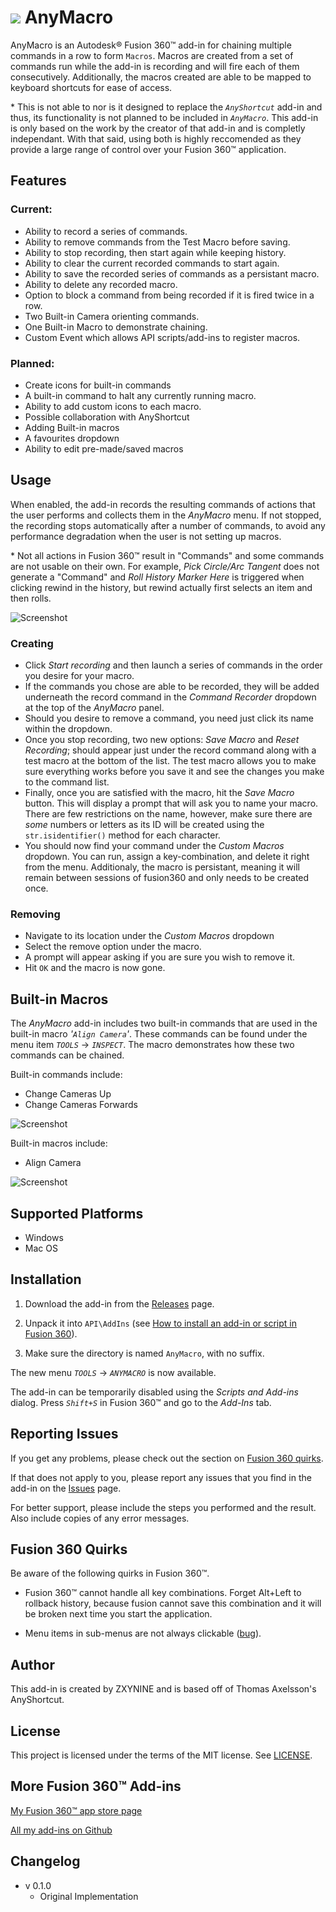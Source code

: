 # ![](resources/AnyMacroIcon/AnyMacroIcon.png) AnyMacro

AnyMacro is an Autodesk® Fusion 360™ add-in for chaining multiple commands in a row to form `Macros`. Macros are created from a set of commands run while the add-in is recording and will fire each of them consecutively. Additionally, the macros created are able to be mapped to keyboard shortcuts for ease of access.

\* This is not able to nor is it designed to replace the *`AnyShortcut`* add-in and thus, its functionality is not planned to be included in *`AnyMacro`*. This add-in is only based on the work by the creator of that add-in and is completly independant. With that said, using both is highly reccomended as they provide a large range of control over your Fusion 360™ application.

## Features
### Current:
* Ability to record a series of commands.
* Ability to remove commands from the Test Macro before saving.
* Ability to stop recording, then start again while keeping history.
* Ability to clear the current recorded commands to start again.
* Ability to save the recorded series of commands as a persistant macro.
* Ability to delete any recorded macro.
* Option to block a command from being recorded if it is fired twice in a row.
* Two Built-in Camera orienting commands.
* One Built-in Macro to demonstrate chaining.
* Custom Event which allows API scripts/add-ins to register macros.

### Planned:
* Create icons for built-in commands
* A built-in command to halt any currently running macro.
* Ability to add custom icons to each macro.
* Possible collaboration with AnyShortcut
* Adding Built-in macros
* A favourites dropdown
* Ability to edit pre-made/saved macros




## Usage
When enabled, the add-in records the resulting commands of actions that the user performs and collects them in the *AnyMacro* menu. If not stopped, the recording stops automatically after a number of commands, to avoid any performance degradation when the user is not setting up macros.

\* Not all actions in Fusion 360™ result in "Commands" and some commands are not usable on their own. For example, *Pick Circle/Arc Tangent* does not generate a "Command" and *Roll History Marker Here* is triggered when clicking rewind in the history, but rewind actually first selects an item and then rolls.

![Screenshot](tracking_screenshot.png)

### Creating
* Click *Start recording* and then launch a series of commands in the order you desire for your macro.
* If the commands you chose are able to be recorded, they will be added underneath the record command in the *Command Recorder* dropdown at the top of the *AnyMacro* panel.
* Should you desire to remove a command, you need just click its name within the dropdown.
* Once you stop recording, two new options: *Save Macro* and *Reset Recording*; should appear just under the record command along with a test macro at the bottom of the list. The test macro allows you to make sure everything works before you save it and see the changes you make to the command list.
* Finally, once you are satisfied with the macro, hit the *Save Macro* button. This will display a prompt that will ask you to name your macro. There are few restrictions on the name, however, make sure there are *some* numbers or letters as its ID will be created using the `str.isidentifier()` method for each character.
* You should now find your command under the *Custom Macros* dropdown. You can run, assign a key-combination, and delete it right from the menu. Additionaly, the macro is persistant, meaning it will remain between sessions of fusion360 and only needs to be created once.

### Removing
* Navigate to its location under the *Custom Macros* dropdown
* Select the remove option under the macro. 
* A prompt will appear asking if you are sure you wish to remove it.
* Hit `OK` and the macro is now gone.

## Built-in Macros
The *AnyMacro* add-in includes two built-in commands that are used in the built-in macro *'`Align Camera`'*. These commands can be found under the menu item *`TOOLS`* -> *`INSPECT`*. The macro demonstrates how these two commands can be chained.

Built-in commands include:
 * Change Cameras Up
 * Change Cameras Forwards

![Screenshot](builtin_commands_screenshot.png)

Built-in macros include:
 * Align Camera

![Screenshot](builtin_macro_screenshot.png)

## Supported Platforms
  * Windows
  * Mac OS

## Installation
1. Download the add-in from the [Releases](https://github.com/zxynine/AnyMacro/releases) page.

2. Unpack it into `API\AddIns` (see [How to install an add-in or script in Fusion 360](https://knowledge.autodesk.com/support/fusion-360/troubleshooting/caas/sfdcarticles/sfdcarticles/How-to-install-an-ADD-IN-and-Script-in-Fusion-360.html)).

3. Make sure the directory is named `AnyMacro`, with no suffix.

The new menu *`TOOLS`* -> *`ANYMACRO`* is now available.

The add-in can be temporarily disabled using the *Scripts and Add-ins* dialog. Press *`Shift+S`* in Fusion 360™ and go to the *Add-Ins* tab.

## Reporting Issues
If you get any problems, please check out the section on [Fusion 360 quirks](#fusion-360-quirks).

If that does not apply to you, please report any issues that you find in the add-in on the [Issues](https://github.com/zxynine/AnyMacro/issues) page.

For better support, please include the steps you performed and the result. Also include copies of any error messages.

## Fusion 360 Quirks
Be aware of the following quirks in Fusion 360™.

* Fusion 360™ cannot handle all key combinations. Forget Alt+Left to rollback history, because fusion cannot save this combination and it will be broken next time you start the application.

* Menu items in sub-menus are not always clickable ([bug](https://forums.autodesk.com/t5/fusion-360-api-and-scripts/api-bug-cannot-click-menu-items-in-nested-dropdown/td-p/9669144)).

## Author
This add-in is created by ZXYNINE and is based off of Thomas Axelsson's AnyShortcut.

## License
This project is licensed under the terms of the MIT license. See [LICENSE](LICENSE).

## More Fusion 360™ Add-ins
[My Fusion 360™ app store page](https://apps.autodesk.com/en/Publisher/PublisherHomepage?ID=EFHWLR46R29G)

[All my add-ins on Github](https://github.com/Zxynine?tab=repositories)

## Changelog
* v 0.1.0
  * Original Implementation 


